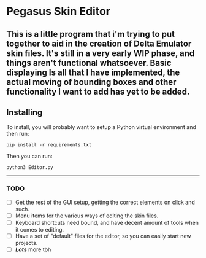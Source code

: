 # Pegasus Skin Editor
This is a little program that i'm trying to put together to aid in the creation of Delta Emulator skin files.
It's still in a very early WIP phase, and things aren't functional whatsoever. Basic displaying
Is all that I have implemented, the actual moving of bounding boxes and other functionality I want to add
has yet to be added.
---
## Installing
To install, you will probably want to setup a Python virtual environment and then run:
```
pip install -r requirements.txt
```
Then you can run:
```
python3 Editor.py 
```
---
### TODO
- [ ] Get the rest of the GUI setup, getting the correct elements on click and such.
- [ ] Menu items for the various ways of editing the skin files.
- [ ] Keyboard shortcuts need bound, and have decent amount of tools when it comes to editing.
- [ ] Have a set of "default" files for the editor, so you can easily start new projects.
- [ ] ***Lots*** more tbh
